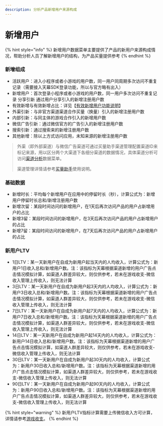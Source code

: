 ```yaml
---
description: 分析产品新增用户来源构成
---
```


# 新增用户

{% hint style="info" %}
新增用户数据菜单主要提供了产品的新用户来源构成情况，帮助分析人员了解新增用户的结构，为产品买量提供参考
{% endhint %}

### 新增组成

* 活跃用户：进入小程序或者小游戏的用户数，同一用户同周期多次访问不重复记录（需要接入天幕SDK登录功能，所以与官方略有出入）
* 新增用户：首次登录小程序或者小游戏的用户数，同一用户多次访问不重复记录 分享引新 通过用户分享引入的新增注册用户数
* 有效新增与有效新增占比：详见【[有效新增用户功能说明](../../general-function/valid-user.md)】
* 外渠引新：与非官方渠道渠道合作买量（换量）引入的新增注册用户数
* 内部引新：与同主体的游戏合作引入的新增用户数
* 微信广告引新：通过微信官方的广告引入的新增注册用户数
* 搜索引新：通过搜索来的新增注册用户数 
* 其他新增：除以上方式访问应用，未知来源的新增注册用户数

> 外渠（即外部渠道）与微信广告渠道可通过买量助手渠道管理配置渠道ID来标记来源，用以区分两个大渠道下各细分渠道的数据情况，具体渠道分析可访问[渠道分析](https://doc.skysriver.com/game-data/indicator-description/channel-analysis)数据菜单。 
>
> 渠道管理详情请参考[买量助手](https://doc.skysriver.com/channel)使用说明。

### 基础数据

* 新增时长：平均每个新增用户在应用中的停留时长（秒），计算公式为：新增用户停留时长总和/新增注册用户数
* 新增次留：某段时间访问的新增用户，在1天后再次访问产品的用户占新增用户的占比
* 新增3留：某段时间访问的新增用户，在3天后再次访问产品的用户占新增用户的占比
* 新增7留：某段时间访问的新增用户，在7天后再次访问产品的用户占新增用户的占比 

### 新用户LTV

* 1日LTV：某一天新用户在自成为新用户起当天内的人均收入，计算公式为：新用户1日收入总和/新增用户数。注：该指标为天幕根据渠道新增的用户广告点击情况模拟计算，如渠道人群差异较大，则仅供参考，若未在游戏收支-微信收入管理上传收入，则无法计算
* 3日LTV：某一天新用户在自成为新用户起3天内的人均收入，计算公式为：新用户3日收入总和/新增用户数。注：该指标为天幕根据渠道新增的用户广告点击情况模拟计算，如渠道人群差异较大，则仅供参考，若未在游戏收支-微信收入管理上传收入，则无法计算
* 7日LTV：某一天新用户在自成为新用户起7天内的人均收入，计算公式为：新用户7日收入总和/新增用户数。注：该指标为天幕根据渠道新增的用户广告点击情况模拟计算，如渠道人群差异较大，则仅供参考，若未在游戏收支-微信收入管理上传收入，则无法计算
* 14日LTV：某一天新用户在自成为新用户起14天内的人均收入，计算公式为：新用户14日收入总和/新增用户数。注：该指标为天幕根据渠道新增的用户广告点击情况模拟计算，如渠道人群差异较大，则仅供参考，若未在游戏收支-微信收入管理上传收入，则无法计算
* 30日LTV：某一天新用户在自成为新用户起30天内的人均收入，计算公式为：新用户30日收入总和/新增用户数。注：该指标为天幕根据渠道新增的用户广告点击情况模拟计算，如渠道人群差异较大，则仅供参考，若未在游戏收支-微信收入管理上传收入，则无法计算
* 90日LTV：某一天新用户在自成为新用户起90天内的人均收入，计算公式为：新用户90日收入总和/新增用户数。注：该指标为天幕根据渠道新增的用户广告点击情况模拟计算，如渠道人群差异较大，则仅供参考，若未在游戏收支-微信收入管理上传收入，则无法计算

{% hint style="warning" %}
新用户LTV指标计算需要上传微信收入方可计算，详情请参考[游戏收支](https://doc.skysriver.com/general-function/revenue)。
{% endhint %}


